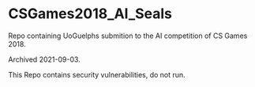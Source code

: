 # CSGames2018_AI_Seals

Repo containing UoGuelphs submition to the AI competition of CS Games 2018.

Archived 2021-09-03.

This Repo contains security vulnerabilities, do not run.

